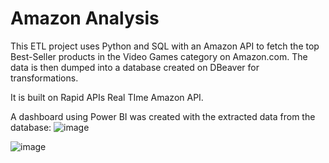 # Amazon Analysis

This ETL project uses Python and SQL with an Amazon API to fetch the top Best-Seller products in the Video Games category on Amazon.com. The data is then dumped into a database created on DBeaver for transformations. 

It is built on Rapid APIs Real TIme Amazon API.

A dashboard using Power BI was created with the extracted data from the database:
![image](https://github.com/user-attachments/assets/4181fc6f-3452-4c10-b98b-d6614c83be24)

![image](https://github.com/user-attachments/assets/20b53244-61ef-48b2-aebc-cac621f9a585)
